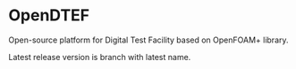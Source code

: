 # OpenDTEF
Open-source platform for Digital Test Facility based on OpenFOAM+ library.

Latest release version is branch with latest name.
